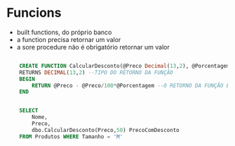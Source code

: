 # Funcions

* built functions, do próprio banco 
* a function precisa retornar um valor
* a sore procedure não é obrigatório retornar um valor


```sql

    CREATE FUNCTION CalcularDesconto(@Preco Decimal(13,2), @Porcentagem INT)
    RETURNS DECIMAL(13,2) --TIPO DO RETORNO DA FUNÇÃO
    BEGIN
        RETURN @Preco - @Preco/100*@Porcentagem --O RETORNO DA FUNÇÃO EM SI
    END


    SELECT 
        Nome,
        Preco,
        dbo.CalcularDesconto(Preco,50) PrecoComDesconto
    FROM Produtos WHERE	Tamanho = 'M'

```